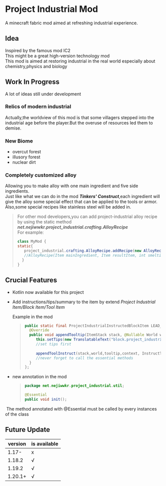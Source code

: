 # Project Industrial Mod

A minecraft fabric mod aimed at refreshing industrial experience.

## Idea

Inspired by the famous mod IC2  
This might be a great high-version technology mod  
This mod is aimed at restoring industrial in the real world especially about chemistry,physics and biology  



## Work In Progress

A lot of ideas still under development 

### Relics of modern industrial

Actually,the worldview of this mod is that some villagers stepped into the industrial age before the player.But the overuse of resources led them to demise.

### New Biome

- overcut forest
- illusory forest
- nuclear dirt

### Completely customized alloy

Allowing you to make alloy with one main ingredient and five side ingredients.  
Just like what we can do in the mod ___Tinkers' Construct___,each ingredient will give the alloy some special effect that can be applied to the tools or armor.
Also,some special recipes like stainless steel will be added in.

> For other mod developers,you can add project-industrial alloy recipe by using the static method ___net.nejiwwkr.project_industrial.crafting.AlloyRecipe___  
> For example:  
>
> ```java
> class MyMod {
> static{
>    project_industrial.crafting.AlloyRecipe.addRecipe(new AlloyRecipe(Items.IRON_INGOT,Items.GOLD_INGOT,200,Items.COLD_NUGGET));
>    //AlloyRecipe(Item mainIngredient, Item resultItem, int smeltingTime, Item... sideIngredients)
> 	}
> }
> ```



## Crucial Features

- Kotlin now available for this project

- Add instructions/tips/summary to the item by extend *Project Industrial Item/Block Item/Tool Item*

  Example in the mod

  >```java
  >public static final ProjectIndustrialInstructedBlockItem LEAD_GLASS_ITEM = new  ProjectIndustrialInstructedBlockItem(LEAD_GLASS,new FabricItemSettings()){
  >   @Override
  >   public void appendTooltip(ItemStack stack, @Nullable World world, List<Text> tooltip, TooltipContext context) {
  >      this.setTips(new TranslatableText("block.project_industrial.lead_glass.tips").formatted(Formatting.GRAY));
  >	     //set tips first
  >       
  >      appendToolInstruct(stack,world,tooltip,context, InstructType.Shift);
  >      //never forget to call the essential methods 
  >   }
  >};
  >```

- new annotation in the mod

  >```java
  >package net.nejiwwkr.project_industrial.util;
  >
  >@Essential
  >public void init();
  >```

​		The method annotated with @Essential must be called by every instances of the class



## Future Update

| version | is available |
| ------- | ------------ |
| 1.17-   | x            |
| 1.18.2  | √            |
| 1.19.2  | √            |
| 1.20.1+ | √            |

